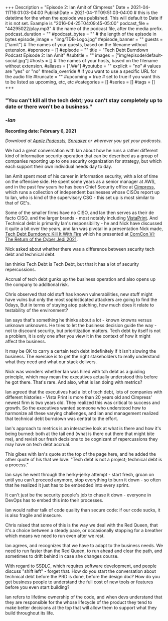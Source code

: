 +++
Description = "Episode 2: Ian Amit of Cimpress"
Date = 2021-04-11T16:01:03-04:00
PublishDate = 2021-04-11T09:51:03-04:00 # this is the datetime for the when the epsiode was published. This will default to Date if it is not set. Example is "2016-04-25T04:09:45-05:00"
podcast_file = "44295022/play.mp3" # the name of the podcast file, after the media prefix.
podcast_duration = ""
#podcast_bytes = "" # the length of the episode in bytes
episode_image = "img/TDB-Logo.jpg"
#episode_banner = ""
guests = ["iamit"] # The names of your guests, based on the filename without extension.
#sponsors = []
#episode = ""
title = "Tech Debt Burndown Podcast Episode 2: Ian Amit"
#subtitle = ""
images = ["img/episode/default-social.jpg"]
#hosts = [] # The names of your hosts, based on the filename without extension.
#aliases = ["/##"]
#youtube = ""
explicit = "no" # values are "yes" or "no"
#media_override # if you want to use a specific URL for the audio file
#truncate = ""
#upcoming = true # set to true if you want this to be listed as upcoming, etc, etc
#categories = []
#series = []
#tags = []
+++



### "You can't kill all the tech debt; you can't stay completely up to date or there won't be a business."
### -*Ian*


**Recording date: February 6, 2021**

*Download at [Apple Podcasts](https://podcastsconnect.apple.com/my-podcasts/the-tech-debt-burndown-podcast/1562710899), [Spreaker](https://www.spreaker.com/show/the-tech-debt-burndown-podcast) or wherever you get your podcasts.*


We had a great conversation with Ian about how he runs a rather different kind of information security operation that can be described as a group of companies reporting up to one security organization for strategy, but which each support their own individual needs day to day. 

Ian Amit spent most of his career in information security, with a lot of time on the offensive side. He spent some years as a senior manager at AWS, and in the past few years he has been Chief Security office at [Cimpress](https://cimpress.com), which runs a collection of independent businesses whose CISOs report up to Ian, who is kind of the supervisory CSO - this set up is most similar to that of GE's.  

Some of the smaller firms have no CISO, and Ian then serves as their de facto CISO, and the larger brands - most notably including [VistaPrint](https://vistaprint.com). And Technical debt is primarily Ian's responsibility - he and Nick have discussed it quite a bit over the years, and Ian was pivotal in a presentation Nick made, [Tech Debt Burndown: Kill It With Fire](https://corncon.net/2020-presentations/#nselby) which he presented at [CornCon VI: The Return of the Cyber Jedi 2021](https://corncon.net/2020.corncon.agenda.html).

Nick asked about whether there was a difference between security tech debt and technical debt. 

Ian thinks Tech Debt is Tech Debt, but that it has a lot of security repercussions. 

Accrual of tech debt gunks up the business operation and also opens up the company to additional risk. 

Chris observed that old stuff has known vulnerabilities, new stuff might have vulns but only the most sophisticated attackers are going to find the 0days, But in terms of staying atop patching, how much does it relate to testability of the environment? 

Ian says that's something he thinks about a lot - known knowns versus unknown unknowns. He tries to let the business decision guide the way - not to discount security, but prioritization matters. Tech debt by itself is not a problem, it is only one after you view it in the context of how it might affect the business.

It may be OK to carry a certain tech debt indefinitely if it isn't slowing the business. The exercise is to get the right stakeholders to really understand what they need and what our stack delivers. 

Nick was wonders whether Ian was hired with tch debt as  a guiding principle, which may mean the executives actually understood this before he got there. That's rare. And also, what is Ian doing with metrics?

Ian agreed that the executives had a lot of tech debt, lots of companies with different histories - Vista Print is more than 20 years old and Cimpress' newest firm is two years old. They realized this was critical to success and growth. So the executives wanted someone who understood how to harmonize all these varying challenges, and Ian and management realized that technical debt burndown was central to the effort. 

Ian's approach to metrics is an interactive look at what is there and how it's being burned: both at the tail end (what is there out there that might bite me), and revisit our fresh decisions to be cognizant of repercussions they may have on tech debt accrual. 

This gibes with Ian's quote at the top of the page here, and he added the other quote of his that we love: "Tech debt is not a project; technical debt is a process."

Ian says he went through the herky-jerky attempt - start fresh, groan on until you can't proceed anymore, stop everything to burn it down - so often that he realized it just has to be embedded into every sprint. 

It can't just be the security people's job to chase it down - everyone in DevOps has to embed this into their processes. 

Ian would rather talk of code quality than secure code: if our code sucks, it is also fragile and insecure. 

Chris raised that some of this is the way we deal with the Red Queen, that it's a choice between a steady pace, or occasionally stopping for a breather which means we need to run even after we rest. 

Ian agrees, and recognizes that we have to adapt to the business needs. We need to run faster than the Red Queen, to run ahead and clear the path, and sometimes to drift behind in case she changes course.

With regard to SSDLC, which requires software development, and people discuss "shift left" - forget that. How do you start the conversation about technical debt before the PRD is done, before the design doc?
How do you get business people to understand the full cost of new tools or features before you even start building? 

Ian refers to lifetime ownership of the code, and when devs understand that they are responsible for the whose lifecycle of the product they tend to make better decisions at the top that will allow them to support what they build throughout its life. 



